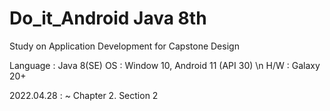 # Do_it_Android Java 8th

Study on Application Development for Capstone Design 

Language : Java 8(SE)
OS : Window 10, Android 11 (API 30) \n
H/W : Galaxy 20+

2022.04.28 : ~ Chapter 2. Section 2
